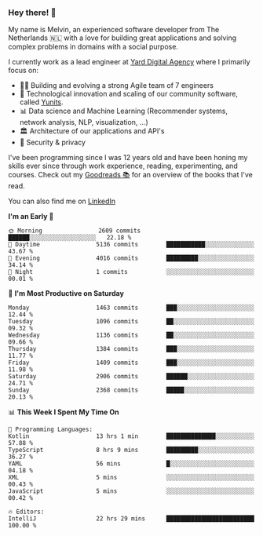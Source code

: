 ### Hey there! 👋

My name is Melvin, an experienced software developer from The Netherlands 🇳🇱 with a love for building great applications and solving complex problems in domains with a social purpose. 

I currently work as a lead engineer at [Yard Digital Agency](https://github.com/yardinternet) where I primarily focus on:

* 👏🏼 Building and evolving a strong Agile team of 7 engineers
* 🚀 Technological innovation and scaling of our community software, called [Yunits](https://www.yunits.com/).
* 📊 Data science and Machine Learning (Recommender systems, network analysis, NLP, visualization, ...)
* 🏛 Architecture of our applications and API's
* 🔐 Security & privacy

I've been programming since I was 12 years old and have been honing my skills ever since through work experience, reading, experimenting, and courses.
Check out my [Goodreads 📚](https://goodreads.com/melvinkoopmans) for an overview of the books that I've read. 

You can also find me on [LinkedIn](https://www.linkedin.com/in/melvinkoopmans)

<!--START_SECTION:waka-->
**I'm an Early 🐤** 

```text
🌞 Morning                2609 commits        ██████░░░░░░░░░░░░░░░░░░░   22.18 % 
🌆 Daytime                5136 commits        ███████████░░░░░░░░░░░░░░   43.67 % 
🌃 Evening                4016 commits        █████████░░░░░░░░░░░░░░░░   34.14 % 
🌙 Night                  1 commits           ░░░░░░░░░░░░░░░░░░░░░░░░░   00.01 % 
```
📅 **I'm Most Productive on Saturday** 

```text
Monday                   1463 commits        ███░░░░░░░░░░░░░░░░░░░░░░   12.44 % 
Tuesday                  1096 commits        ██░░░░░░░░░░░░░░░░░░░░░░░   09.32 % 
Wednesday                1136 commits        ██░░░░░░░░░░░░░░░░░░░░░░░   09.66 % 
Thursday                 1384 commits        ███░░░░░░░░░░░░░░░░░░░░░░   11.77 % 
Friday                   1409 commits        ███░░░░░░░░░░░░░░░░░░░░░░   11.98 % 
Saturday                 2906 commits        ██████░░░░░░░░░░░░░░░░░░░   24.71 % 
Sunday                   2368 commits        █████░░░░░░░░░░░░░░░░░░░░   20.13 % 
```


📊 **This Week I Spent My Time On** 

```text
💬 Programming Languages: 
Kotlin                   13 hrs 1 min        ██████████████░░░░░░░░░░░   57.88 % 
TypeScript               8 hrs 9 mins        █████████░░░░░░░░░░░░░░░░   36.27 % 
YAML                     56 mins             █░░░░░░░░░░░░░░░░░░░░░░░░   04.18 % 
XML                      5 mins              ░░░░░░░░░░░░░░░░░░░░░░░░░   00.43 % 
JavaScript               5 mins              ░░░░░░░░░░░░░░░░░░░░░░░░░   00.42 % 

🔥 Editors: 
IntelliJ                 22 hrs 29 mins      █████████████████████████   100.00 % 
```


<!--END_SECTION:waka-->
